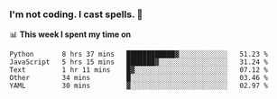 ### I'm not coding. I cast spells. 🎩

📊 **This week I spent my time on**
<!--START_SECTION:waka-->
```text
Python       8 hrs 37 mins   ████████████▓░░░░░░░░░░░░   51.23 % 
JavaScript   5 hrs 15 mins   ███████▓░░░░░░░░░░░░░░░░░   31.24 % 
Text         1 hr 11 mins    █▓░░░░░░░░░░░░░░░░░░░░░░░   07.12 % 
Other        34 mins         █░░░░░░░░░░░░░░░░░░░░░░░░   03.46 % 
YAML         30 mins         ▓░░░░░░░░░░░░░░░░░░░░░░░░   02.97 % 
```
<!--END_SECTION:waka-->
